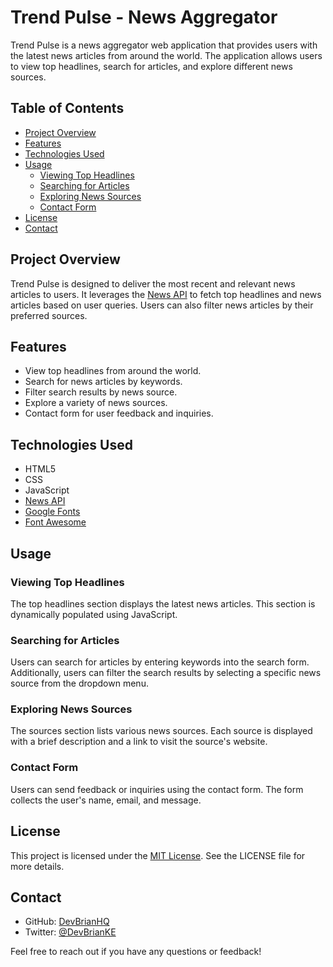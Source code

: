 # Trend Pulse - News Aggregator

Trend Pulse is a news aggregator web application that provides users with the latest news articles from around the world. The application allows users to view top headlines, search for articles, and explore different news sources.

## Table of Contents

- [Project Overview](#project-overview)
- [Features](#features)
- [Technologies Used](#technologies-used)
- [Usage](#usage)
  - [Viewing Top Headlines](#viewing-top-headlines)
  - [Searching for Articles](#searching-for-articles)
  - [Exploring News Sources](#exploring-news-sources)
  - [Contact Form](#contact-form)
- [License](#license)
- [Contact](#contact)

## Project Overview

Trend Pulse is designed to deliver the most recent and relevant news articles to users. It leverages the [News API](https://newsapi.org/) to fetch top headlines and news articles based on user queries. Users can also filter news articles by their preferred sources.

## Features

- View top headlines from around the world.
- Search for news articles by keywords.
- Filter search results by news source.
- Explore a variety of news sources.
- Contact form for user feedback and inquiries.

## Technologies Used

- HTML5
- CSS
- JavaScript
- [News API](https://newsapi.org/)
- [Google Fonts](https://fonts.google.com/)
- [Font Awesome](https://fontawesome.com/)

## Usage

### Viewing Top Headlines

The top headlines section displays the latest news articles. This section is dynamically populated using JavaScript.

### Searching for Articles

Users can search for articles by entering keywords into the search form. Additionally, users can filter the search results by selecting a specific news source from the dropdown menu.

### Exploring News Sources

The sources section lists various news sources. Each source is displayed with a brief description and a link to visit the source's website.

### Contact Form

Users can send feedback or inquiries using the contact form. The form collects the user's name, email, and message.

## License

This project is licensed under the [MIT License](LICENSE). See the LICENSE file for more details.

## Contact

- GitHub: [DevBrianHQ](https://github.com/DevBrianHQ)
- Twitter: [@DevBrianKE](https://twitter.com/DevBrianKE)

Feel free to reach out if you have any questions or feedback!

